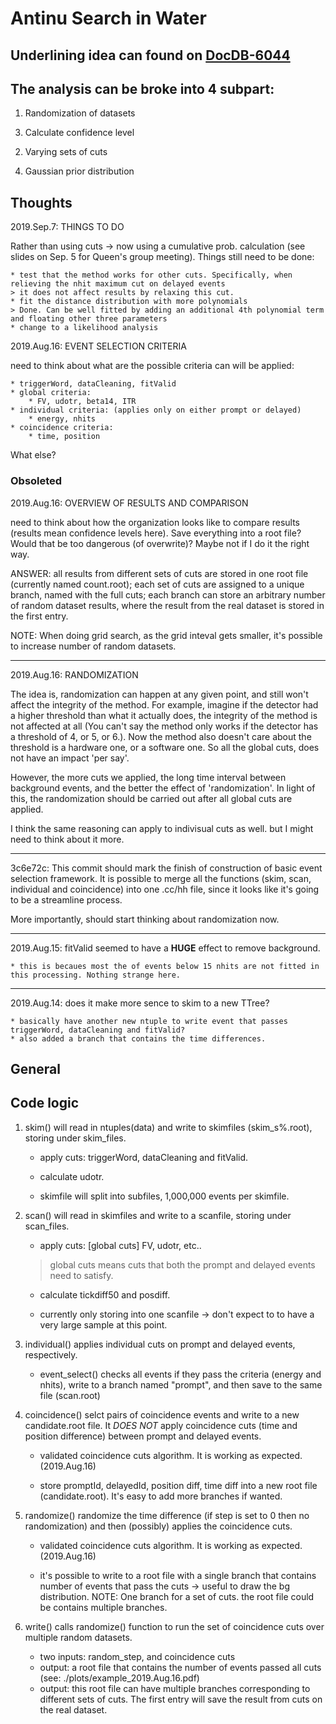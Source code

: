 # Antinu Search in Water

## Underlining idea can found on [DocDB-6044](https://www.snolab.ca/snoplus/private/DocDB/cgi/ShowDocument?docid=6044)

## The analysis can be broke into 4 subpart:

1. Randomization of datasets
>
3. Calculate confidence level
>
2. Varying sets of cuts
>
4. Gaussian prior distribution
>

## Thoughts

2019.Sep.7: THINGS TO DO

Rather than using cuts -> now using a cumulative prob. calculation (see slides on Sep. 5 for Queen's group meeting). Things still need to be done:

	* test that the method works for other cuts. Specifically, when relieving the nhit maximum cut on delayed events
	> it does not affect results by relaxing this cut.
	* fit the distance distribution with more polynomials
	> Done. Can be well fitted by adding an additional 4th polynomial term and floating other three parameters
	* change to a likelihood analysis

2019.Aug.16: EVENT SELECTION CRITERIA

need to think about what are the possible criteria can will be applied:

	* triggerWord, dataCleaning, fitValid
	* global criteria:
		* FV, udotr, beta14, ITR 
	* individual criteria: (applies only on either prompt or delayed)
		* energy, nhits
	* coincidence criteria:
		* time, position

What else?

### Obsoleted

2019.Aug.16: OVERVIEW OF RESULTS AND COMPARISON

need to think about how the organization looks like to compare results (results mean confidence levels here). Save everything into a root file? Would that be too dangerous (of overwrite)? Maybe not if I do it the right way.

ANSWER: all results from different sets of cuts are stored in one root file (currently named count.root); each set of cuts are assigned to a unique branch, named with the full cuts; each branch can store an arbitrary number of random dataset results, where the result from the real dataset is stored in the first entry. 

NOTE: When doing grid search, as the grid inteval gets smaller, it's possible to increase number of random datasets.

-------------------------------------------------

2019.Aug.16: RANDOMIZATION

The idea is, randomization can happen at any given point, and still won't affect the integrity of the method. For example, imagine if the detector had a higher threshold than what it actually does, the integrity of the method is not affected at all (You can't say the method only works if the detector has a threshold of 4, or 5, or 6.). Now the method also doesn't care about the threshold is a hardware one, or a software one. So all the global cuts, does not have an impact 'per say'.

However, the more cuts we applied, the long time interval between background events, and the better the effect of 'randomization'. In light of this, the randomization should be carried out after all global cuts are applied.

I think the same reasoning can apply to indivisual cuts as well. but I might need to think about it more.

--------------------------------------------------

3c6e72c: This commit should mark the finish of construction of basic event selection framework. It is possible to merge all the functions (skim, scan, individual and coincidence) into one .cc/hh file, since it looks like it's going to be a streamline process.

More importantly, should start thinking about randomization now.

-------------------------------------------------

2019.Aug.15: fitValid seemed to have a **HUGE** effect to remove background.

	* this is becaues most the of events below 15 nhits are not fitted in this processing. Nothing strange here.

-------------------------------------------------

2019.Aug.14: does it make more sence to skim to a new TTree?

	* basically have another new ntuple to write event that passes triggerWord, dataCleaning and fitValid?
	* also added a branch that contains the time differences. 

## General

## Code logic

1. skim() will read in ntuples(data) and write to skimfiles (skim\_s%.root), storing under skim\_files.

	* apply cuts: triggerWord, dataCleaning and fitValid.

	* calculate udotr.

	* skimfile will split into subfiles, 1,000,000 events per skimfile.

2. scan() will read in skimfiles and write to a scanfile, storing under scan\_files. 

	* apply cuts: [global cuts] FV, udotr, etc..

	> global cuts means cuts that both the prompt and delayed events need to satisfy.

	* calculate tickdiff50 and posdiff.

	* currently only storing into one scanfile -> don't expect to to have a very large sample at this point.

3. individual() applies individual cuts on prompt and delayed events, respectively.

	* event\_select() checks all events if they pass the criteria (energy and nhits), write to a branch named "prompt", and then save to the same file (scan.root)
	
4. coincidence() selct pairs of coincidence events and write to a new candidate.root file. It *DOES NOT* apply coincidence cuts (time and position difference) between prompt and delayed events.

	* validated coincidence cuts algorithm. It is working as expected. (2019.Aug.16)

	* store promptId, delayedId, position diff, time diff into a new root file (candidate.root). It's easy to add more branches if wanted.

5. randomize() randomize the time difference (if step is set to 0 then no randomization) and then (possibly) applies the coincidence cuts.

	* validated coincidence cuts algorithm. It is working as expected. (2019.Aug.16)

	* it's possible to write to a root file with a single branch that contains number of events that pass the cuts -> useful to draw the bg distribution. NOTE: One branch for a set of cuts. the root file could be contains multiple branches.

6. write() calls randomize() function to run the set of coincidence cuts over multiple random datasets.

	* two inputs: random\_step, and coincidence cuts
	* output: a root file that contains the number of events passed all cuts (see: ./plots/example\_2019.Aug.16.pdf)
	* output: this root file can have multiple branches corresponding to different sets of cuts. The first entry will save the result from cuts on the real dataset.
